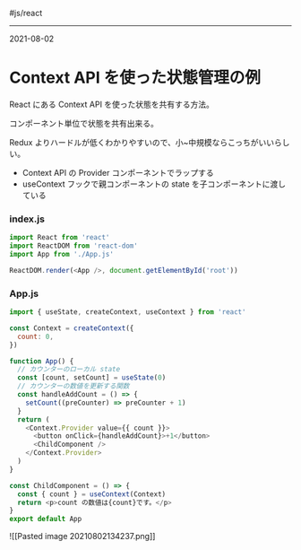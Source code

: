 #js/react

---
2021-08-02

# Context API を使った状態管理の例

React にある Context API を使った状態を共有する方法。

コンポーネント単位で状態を共有出来る。

Redux よりハードルが低くわかりやすいので、小~中規模ならこっちがいいらしい。

* Context API の Provider コンポーネントでラップする
* useContext フックで親コンポーネントの state を子コンポーネントに渡している

### index.js

```js
import React from 'react'
import ReactDOM from 'react-dom'
import App from './App.js'

ReactDOM.render(<App />, document.getElementById('root'))
```

### App.js

```js
import { useState, createContext, useContext } from 'react'

const Context = createContext({
  count: 0,
})

function App() {
  // カウンターのローカル state
  const [count, setCount] = useState(0)
  // カウンターの数値を更新する関数
  const handleAddCount = () => {
    setCount((preCounter) => preCounter + 1)
  }
  return (
    <Context.Provider value={{ count }}>
      <button onClick={handleAddCount}>+1</button>
      <ChildComponent />
    </Context.Provider>
  )
}

const ChildComponent = () => {
  const { count } = useContext(Context)
  return <p>count の数値は{count}です。</p>
}
export default App
```

![[Pasted image 20210802134237.png]]

